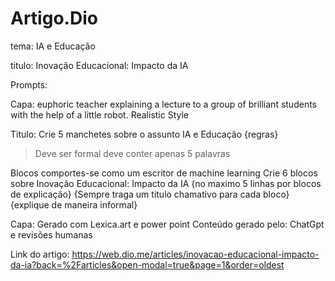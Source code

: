 # Artigo.Dio
tema: IA e Educação

titulo: Inovação Educacional: Impacto da IA

Prompts:

Capa: euphoric teacher explaining a lecture to a group of brilliant students with the help of a little robot. Realistic Style

Titulo: Crie 5 manchetes sobre o assunto IA e Educação
{regras}
>Deve ser formal
>deve conter apenas 5 palavras

Blocos
comportes-se como um escritor de machine learning
Crie 6 blocos sobre Inovação Educacional: Impacto da IA
{no maximo 5 linhas por blocos de explicação}
{Sempre traga um titulo chamativo para cada bloco}
{explique de maneira informal}

Capa: Gerado com Lexica.art e power point
Conteúdo gerado pelo: ChatGpt e revisões humanas

Link do artigo: https://web.dio.me/articles/inovacao-educacional-impacto-da-ia?back=%2Farticles&open-modal=true&page=1&order=oldest
